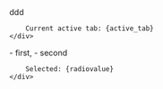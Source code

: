 <!-- Test #12 -->
<Example>
    <div slot="text">
        <div> ddd </div>

        Current active tab: {active_tab}
    </div>
</Example>

<Example>
    <div slot="text">
        <Radio value="first" bind:group={radiovalue}/> - first,
        <Radio value="second" bind:group={radiovalue}/> - second

        Selected: {radiovalue}
    </div>
</Example>
